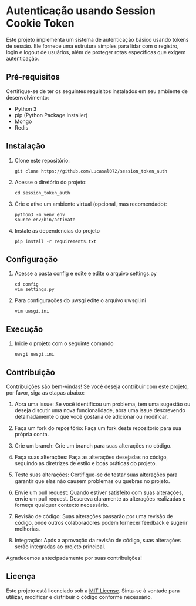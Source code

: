 # Autenticação usando Session Cookie Token

Este projeto implementa um sistema de autenticação básico usando tokens de sessão. Ele fornece uma estrutura simples para lidar com o registro, login e logout de usuários, além de proteger rotas específicas que exigem autenticação.

## Pré-requisitos

Certifique-se de ter os seguintes requisitos instalados em seu ambiente de desenvolvimento:

- Python 3
- pip (Python Package Installer)
- Mongo
- Redis

## Instalação

1. Clone este repositório:

   ```shell
   git clone https://github.com/Lucasal072/session_token_auth
   ```

2. Acesse o diretório do projeto:

   ```shell
   cd session_token_auth
   ```

3. Crie e ative um ambiente virtual (opcional, mas recomendado):
   ```shell 
   python3 -m venv env
   source env/bin/activate
   ```

4. Instale as dependencias do projeto
    ```shell
    pip install -r requirements.txt
   ```
## Configuração

1. Acesse a pasta config e edite e edite o arquivo settings.py
   ```shell
   cd config
   vim settings.py
   ```
2. Para configurações do uwsgi edite o arquivo uwsgi.ini
   ```shell
   vim uwsgi.ini
   ```
## Execução
1. Inicie o projeto com o seguinte comando
   ```shell
   uwsgi uwsgi.ini
   ```


## Contribuição

Contribuições são bem-vindas! Se você deseja contribuir com este projeto, por favor, siga as etapas abaixo:

1. Abra uma issue: Se você identificou um problema, tem uma sugestão ou deseja discutir uma nova funcionalidade, abra uma issue descrevendo detalhadamente o que você gostaria de adicionar ou modificar.

2. Faça um fork do repositório: Faça um fork deste repositório para sua própria conta.

3. Crie um branch: Crie um branch para suas alterações no código.

4. Faça suas alterações: Faça as alterações desejadas no código, seguindo as diretrizes de estilo e boas práticas do projeto.

5. Teste suas alterações: Certifique-se de testar suas alterações para garantir que elas não causem problemas ou quebras no projeto.

6. Envie um pull request: Quando estiver satisfeito com suas alterações, envie um pull request. Descreva claramente as alterações realizadas e forneça qualquer contexto necessário.

7. Revisão de código: Suas alterações passarão por uma revisão de código, onde outros colaboradores podem fornecer feedback e sugerir melhorias.

8. Integração: Após a aprovação da revisão de código, suas alterações serão integradas ao projeto principal.

Agradecemos antecipadamente por suas contribuições!

## Licença

Este projeto está licenciado sob a [MIT License](LICENSE). Sinta-se à vontade para utilizar, modificar e distribuir o código conforme necessário.
   
